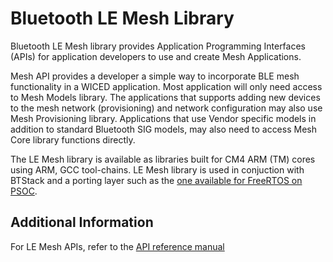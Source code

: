 # Bluetooth LE Mesh Library
Bluetooth LE Mesh library provides Application Programming Interfaces (APIs) for application developers to use and create Mesh Applications.

Mesh API provides a developer a simple way to incorporate BLE mesh functionality in a WICED application.
Most application will only need access to Mesh Models library. The applications that supports adding new devices to the mesh network (provisioning) and network configuration may also use Mesh Provisioning library.
Applications that use Vendor specific models in addition to standard Bluetooth SIG models, may also need to access Mesh Core library functions directly.

The LE Mesh library is available as libraries built for CM4 ARM (TM) cores using ARM, GCC tool-chains.
LE Mesh library is used in conjuction with BTStack and a porting layer such as the [one available for FreeRTOS on PSOC](https://github.com/Infineon/bluetooth-freertos).


## Additional Information

For LE Mesh APIs, refer to the [API reference manual](https://github.com/Infineon/ble-mesh/blob/master/docs/api_reference_manual/html/index.html)
